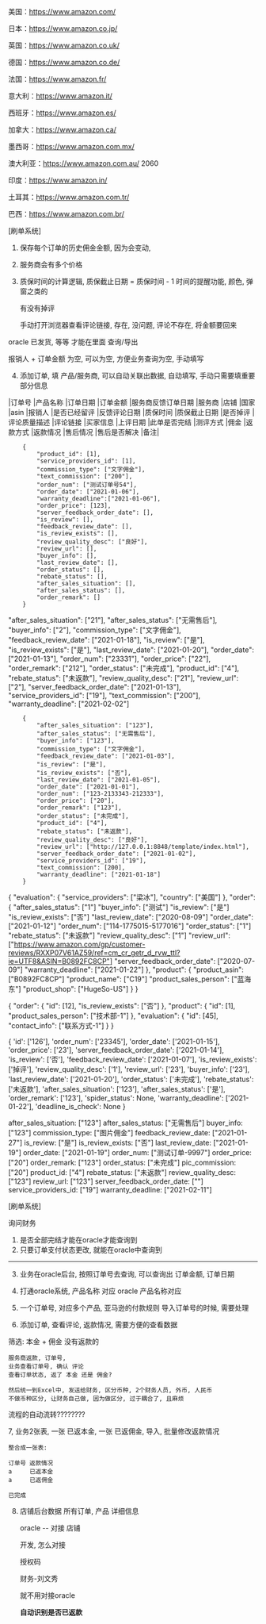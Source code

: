 美国：https://www.amazon.com/

日本：https://www.amazon.co.jp/

英国：https://www.amazon.co.uk/

德国：https://www.amazon.co.de/

法国：https://www.amazon.fr/

意大利：https://www.amazon.it/

西班牙：https://www.amazon.es/

加拿大：https://www.amazon.ca/

墨西哥：https://www.amazon.com.mx/

澳大利亚：https://www.amazon.com.au/  2060

印度：https://www.amazon.in/

土耳其：https://www.amazon.com.tr/

巴西：https://www.amazon.com.br/



[刷单系统]

1. 保存每个订单的历史佣金金额, 因为会变动, 
		

2. 服务商会有多个价格 

3. 质保时间的计算逻辑, 质保截止日期 = 质保时间 - 1
	时间的提醒功能, 颜色, 弹窗之类的

	有没有掉评

	手动打开浏览器查看评论链接, 存在, 没问题, 评论不存在, 将金额要回来


oracle 已发货, 等等 才能在里面 查询/导出

报销人 + 订单金额 为空, 可以为空, 方便业务查询为空, 手动填写

4. 添加订单, 填 产品/服务商, 可以自动关联出数据, 自动填写, 手动只需要填重要部分信息

|订单号	|产品名称	|订单日期	|订单金额	|服务商反馈订单日期	|服务商	|店铺	|国家	|asin	|报销人	|是否已经留评	|反馈评论日期	|质保时间	|质保截止日期	|是否掉评	|评论质量描述	|评论链接	|买家信息	|上评日期	|此单是否完结	|测评方式	|佣金	|返款方式	|返款情况	|售后情况	|售后是否解决	|备注|



<!-- 		<label class="layui-form-label">
			<span class="x-red">*</span>评论质量
		</label>
		<div class="layui-input-inline">
			<input  type="text" name="review_quality_desc" autocomplete="off" placeholder="评论质量" class="layui-input"
			  value="{{ d.review_quality_desc || ''}}">
		</div> -->
		
		
		
		{
		    "product_id": [1],
		    "service_providers_id": [1],
		    "commission_type": ["文字佣金"],
		    "text_commission": ["200"],
		    "order_num": ["测试订单号54"],
		    "order_date": ["2021-01-06"],
            "warranty_deadline":["2021-01-06"],
		    "order_price": [123],
		    "server_feedback_order_date": [],
		    "is_review": [],
		    "feedback_review_date": [],
		    "is_review_exists": [],
		    "review_quality_desc": ["良好"],
		    "review_url": [],
		    "buyer_info": [],
		    "last_review_date": [],
		    "order_status": [],
		    "rebate_status": [],
		    "after_sales_situation": [],
		    "after_sales_status": [],
		    "order_remark": []
		}



"after_sales_situation": ["21"],
"after_sales_status": ["无需售后"],
"buyer_info": ["2"],
"commission_type": ["文字佣金"],
"feedback_review_date": ["2021-01-18"],
"is_review": ["是"],
"is_review_exists": ["是"],
"last_review_date": ["2021-01-20"],
"order_date": ["2021-01-13"],
"order_num": ["23331"],
"order_price": ["22"],
"order_remark": ["212"],
"order_status": ["未完成"],
"product_id": ["4"],
"rebate_status": ["未返款"],
"review_quality_desc": ["21"],
"review_url": ["2"],
"server_feedback_order_date": ["2021-01-13"],
"service_providers_id": ["19"],
"text_commission": ["200"],
"warranty_deadline": ["2021-02-02"]


		{
            "after_sales_situation": ["123"],
            "after_sales_status": ["无需售后"],
            "buyer_info": ["123"],
            "commission_type": ["文字佣金"],
            "feedback_review_date": ["2021-01-03"],
            "is_review": ["是"],
            "is_review_exists": ["否"],
            "last_review_date": ["2021-01-05"],
            "order_date": ["2021-01-01"],
            "order_num": ["123-2133343-212333"],
            "order_price": ["20"],
            "order_remark": ["123"],
            "order_status": ["未完成"],
            "product_id": ["4"],
            "rebate_status": ["未返款"],
            "review_quality_desc": ["良好"],
            "review_url": ["http://127.0.0.1:8848/template/index.html"],
            "server_feedback_order_date": ["2021-01-02"],
            "service_providers_id": ["19"],
            "text_commission": [200],
            "warranty_deadline": ["2021-01-18"]
		}	






{
	"evaluation": {
		"service_providers": ["梁冰"], 
		"country": ["美国"]
		},
	"order": {
		"after_sales_status": ["1"]
		"buyer_info": ["测试"]
		"is_review": ["是"]
		"is_review_exists": ["否"]
		"last_review_date": ["2020-08-09"]
		"order_date": ["2021-01-12"]
		"order_num": ["114-1775015-5177016"]
		"order_status": ["1"]
		"rebate_status": ["未返款"]
		"review_quality_desc": ["1"]
		"review_url": ["https://www.amazon.com/gp/customer-reviews/RXXP07V61AZ59/ref=cm_cr_getr_d_rvw_ttl?ie=UTF8&ASIN=B0892FC8CP"]
		"server_feedback_order_date": ["2020-07-09"]
		"warranty_deadline": ["2021-01-22"]
	},
	"product": {
		"product_asin": ["B0892FC8CP"]
		"product_name": ["C19"]
		"product_sales_person": ["蓝海东"]
		"product_shop": ["HugeSo-US"]
	}
}






{
    "order": {
        "id": [12],
        "is_review_exists": ["否"]
    },
    "product": {
        "id": [1],
        "product_sales_person": ["技术部-1"]
    },
    "evaluation": {
        "id": [45],
        "contact_info": ["联系方式-1"]
    }
}

{
	'id': ['126'], 
	'order_num': ['23345'], 
	'order_date': ['2021-01-15'], 
	'order_price': ['23'], 
	'server_feedback_order_date': ['2021-01-14'], 
	'is_review': ['否'], 
	'feedback_review_date': ['2021-01-07'], 
	'is_review_exists': ['掉评'], 
	'review_quality_desc': ['1'], 
	'review_url': ['23'], 
	'buyer_info': ['23'], 
	'last_review_date': ['2021-01-20'], 
	'order_status': ['未完成'], 'rebate_status': ['未返款'], 
	'after_sales_situation': ['123'], 
	'after_sales_status': ['是'], 
	'order_remark': ['123'], 
	'spider_status': None, 
	'warranty_deadline': ['2021-01-22'], 
	'deadline_is_check': None
}



after_sales_situation: ["123"]
after_sales_status: ["无需售后"]
buyer_info: ["123"]
commission_type: ["图片佣金"]
feedback_review_date: ["2021-01-27"]
is_review: ["是"]
is_review_exists: ["否"]
last_review_date: ["2021-01-19"]
order_date: ["2021-01-19"]
order_num: ["测试订单-9997"]
order_price: ["20"]
order_remark: ["123"]
order_status: ["未完成"]
pic_commission: ["20"]
product_id: ["4"]
rebate_status: ["未返款"]
review_quality_desc: ["123"]
review_url: ["123"]
server_feedback_order_date: [""]
service_providers_id: ["19"]
warranty_deadline: ["2021-02-11"]



[刷单系统]

询问财务
1. 是否全部完结才能在oracle才能查询到
2. 只要订单支付状态更改, 就能在oracle中查询到
------------------------------------------

3. 业务在oracle后台, 按照订单号去查询, 可以查询出 订单金额, 订单日期

4. 打通oracle系统, 产品名称 对应 oracle 产品名称对应

5. 一个订单号, 对应多个产品, 亚马逊的付款规则
   导入订单号的时候, 需要处理

6. 添加订单, 查看评论, 返款情况, 需要方便的查看数据

筛选:
	本金 + 佣金 没有返款的

	服务商返款, 订单号,
	业务查看订单号, 确认 评论
	查看订单状态, 返了 本金 还是 佣金?

	然后统一到Excel中, 发送给财务, 区分币种, 2个财务人员, 外币, 人民币
	不做币种区分, 让财务自己做, 因为做区分, 过于耦合了, 且麻烦

流程的自动流转????????



7, 业务2张表, 一张 已返本金, 一张 已返佣金, 导入, 批量修改返款情况


	整合成一张表:

	订单号 返款情况
	a	  已返本金
	a     已返佣金

	已完成

8. 店铺后台数据
	所有订单, 产品 详细信息

	oracle -- 对接 店铺

	开发, 怎么对接

	授权码

	财务-刘文秀

	就不用对接oracle

	**自动识别是否已返款**
	
	
	
	

